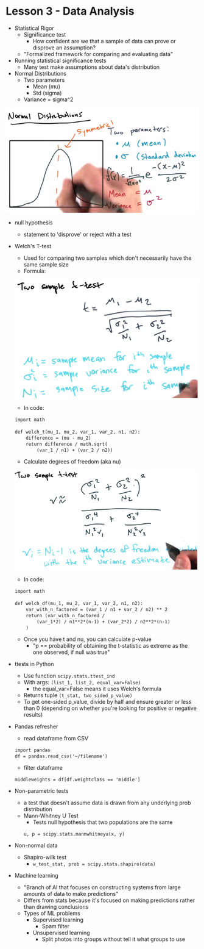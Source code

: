 # Lesson 3 - Data Analysis

* Statistical Rigor
    * Significance test
        * How confident are we that a sample of data can prove or disprove an assumption?
    * "Formalized framework for comparing and evaluating data"
* Running statistical significance tests
    * Many test make assumptions about data's distribution
* Normal Distributions
    * Two parameters
        * Mean (mu)
        * Std (sigma)
    * Variance = sigma^2

<img src="./normal_distribution_lesson_3.png"></img>

* null hypothesis
    * statement to 'disprove' or reject with a test
* Welch's T-test
    * Used for comparing two samples which don't necessarily have the same sample size
    * Formula:
        
    <img src="./images/welch-formula.png"></img>

    * In code:
    ```
    import math

    def welch_t(mu_1, mu_2, var_1, var_2, n1, n2):
        difference = (mu - mu_2)
        return difference / math.sqrt(
            (var_1 / n1) + (var_2 / n2))
    ```

    * Calculate degrees of freedom (aka nu) 

    <img src="./images/calculate-degrees-of-freedom.png"></img>

    * In code:
    ```
    import math

    def welch_df(mu_1, mu_2, var_1, var_2, n1, n2):
        var_with_n_factored = (var_1 / n1 + var_2 / n2) ** 2 
        return (var_with_n_factored / 
            (var_1*2) / n1**2*(n-1) + (var_2*2) / n2**2*(n-1)
        )
    ```
    * Once you have t and nu, you can calculate p-value
        * "p == probability of obtaining the t-statistic as extreme as the one observed, if null was true"
* ttests in Python
    * Use function ```scipy.stats.ttest_ind```
    * With args: ```(list_1, list_2, equal_var=False)```
        * the equal_var=False means it uses Welch's formula
    * Returns tuple ```(t_stat, two_sided_p_value)```
    * To get one-sided p_value, divide by half and ensure greater or less than 0 (depending on whether you're looking for positive or negative results)
* Pandas refresher
    * read dataframe from CSV
    ```
    import pandas
    df = pandas.read_csv('~/filename')
    ```
    * filter dataframe
    ```
    middleweights = df[df.weightclass == 'middle']
    ```
* Non-parametric tests
    * a test that doesn't assume data is drawn from any underlying prob distribution
    * Mann-Whitney U Test
        * Tests null hypothesis that two populations are the same
        ```
        u, p = scipy.stats.mannwhitneyu(x, y)
        ```
* Non-normal data
    * Shapiro-wilk test
        * ```w_test_stat, prob = scipy.stats.shapiro(data)```
* Machine learning
    * "Branch of AI that focuses on constructing systems from large amounts of data to make predictions"
    * Differs from stats because it's focused on making predictions rather than drawing conclusions
    * Types of ML problems
        * Supervised learning
            * Spam filter
        * Unsupervised learning
            * Split photos into groups without tell it what groups to use
